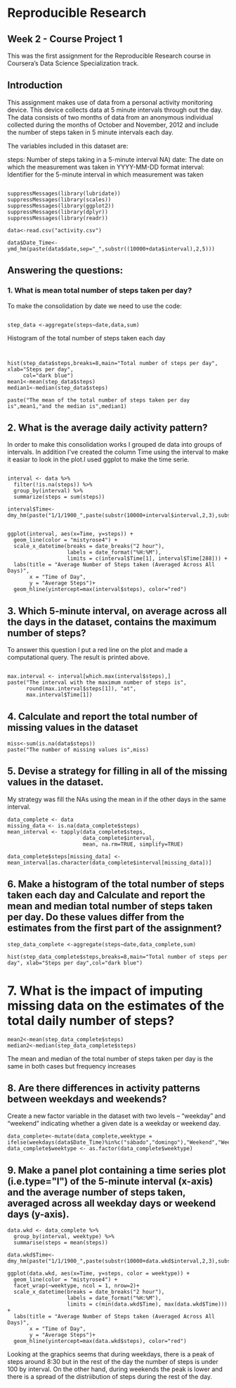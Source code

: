 # Reproducible Research
## Week 2 - Course Project 1

This was the first assignment for the Reproducible Research course in Coursera’s Data Science Specialization track.

## Introduction

This assignment makes use of data from a personal activity monitoring device. This device collects data at 5 minute intervals through out the day. The data consists of two months of data from an anonymous individual collected during the months of October and November, 2012 and include the number of steps taken in 5 minute intervals each day.

The variables included in this dataset are:

steps: Number of steps taking in a 5-minute interval NA)
date: The date on which the measurement was taken in YYYY-MM-DD format
interval: Identifier for the 5-minute interval in which measurement was taken

```{r setoptions,echo=FALSE,results = "hide"}

suppressMessages(library(lubridate))
suppressMessages(library(scales))
suppressMessages(library(ggplot2))
suppressMessages(library(dplyr))
suppressMessages(library(readr))

data<-read.csv("activity.csv")

data$Date_Time<-ymd_hm(paste(data$date,sep="_",substr((10000+data$interval),2,5)))

```


## Answering the questions:

### 1. What is mean total number of steps taken per day?

To make the consolidation by date we need to use the code:

```{r}

step_data <-aggregate(steps~date,data,sum)

```

Histogram of the total number of steps taken each day

```{r,echo=FALSE}


hist(step_data$steps,breaks=8,main="Total number of steps per day", xlab="Steps per day",
     col="dark blue")
mean1<-mean(step_data$steps)
median1<-median(step_data$steps)

paste("The mean of the total number of steps taken per day is",mean1,"and the median is",median1)
```


## 2. What is the average daily activity pattern?

In order to make this consolidation works I grouped de data into groups of intervals. In addition I've created the column Time using the interval to make it easiar to look in the plot.I used ggplot to make the time serie.


```{r}

interval <- data %>% 
  filter(!is.na(steps)) %>% 
  group_by(interval) %>% 
  summarize(steps = sum(steps))

interval$Time<-dmy_hm(paste("1/1/1900_",paste(substr(10000+interval$interval,2,3),substr(10000+interval$interval,4,5),sep=":")))


ggplot(interval, aes(x=Time, y=steps)) +
  geom_line(color = "mistyrose4") +
  scale_x_datetime(breaks = date_breaks("2 hour"), 
                   labels = date_format("%H:%M"),
                   limits = c(interval$Time[1], interval$Time[288])) +
  labs(title = "Average Number of Steps taken (Averaged Across All Days)", 
       x = "Time of Day", 
       y = "Average Steps")+
  geom_hline(yintercept=max(interval$steps), color="red")

```

## 3. Which 5-minute interval, on average across all the days in the dataset, contains the maximum number of steps?

To answer this question I put a red line on the plot and made a computational query. The result is printed above.

```{r}

max.interval <- interval[which.max(interval$steps),]
paste("The interval with the maximum number of steps is",
      round(max.interval$steps[1]), "at",
      max.interval$Time[1])

```

## 4. Calculate and report the total number of missing values in the dataset 

```{r}
miss<-sum(is.na(data$steps))
paste("The number of missing values is",miss)
```

## 5. Devise a strategy for filling in all of the missing values in the dataset.

My strategy was fill the NAs using the mean in if the other days in the same interval.

```{r}
data_complete <- data
missing_data <- is.na(data_complete$steps)
mean_interval <- tapply(data_complete$steps,
                        data_complete$interval, 
                        mean, na.rm=TRUE, simplify=TRUE)

data_complete$steps[missing_data] <- mean_interval[as.character(data_complete$interval[missing_data])]
```


## 6. Make a histogram of the total number of steps taken each day and Calculate and report the mean and median total number of steps taken per day. Do these values differ from the estimates from the first part of the assignment? 

```{r}
step_data_complete <-aggregate(steps~date,data_complete,sum)

hist(step_data_complete$steps,breaks=8,main="Total number of steps per day", xlab="Steps per day",col="dark blue")
```


# 7. What is the impact of imputing missing data on the estimates of the total daily number of steps?

```{r}
mean2<-mean(step_data_complete$steps)
median2<-median(step_data_complete$steps)

```

The mean and median of the total number of steps taken per day is the same in both cases but frequency increases

## 8. Are there differences in activity patterns between weekdays and weekends?

Create a new factor variable in the dataset with two levels – “weekday” and “weekend” indicating whether a given date is a weekday or weekend day.

```{r}
data_complete<-mutate(data_complete,weektype = ifelse(weekdays(data$Date_Time)%in%c("sábado","domingo"),"Weekend","Weekday"))
data_complete$weektype <- as.factor(data_complete$weektype)
```

## 9. Make a panel plot containing a time series plot (i.e.type="l") of the 5-minute interval (x-axis) and the average number of steps taken, averaged across all weekday days or weekend days (y-axis).

```{r}
data.wkd <- data_complete %>%
  group_by(interval, weektype) %>%
  summarise(steps = mean(steps))

data.wkd$Time<-dmy_hm(paste("1/1/1900_",paste(substr(10000+data.wkd$interval,2,3),substr(10000+data.wkd$interval,4,5),sep=":")))

ggplot(data.wkd, aes(x=Time, y=steps, color = weektype)) +
  geom_line(color = "mistyrose4") +
  facet_wrap(~weektype, ncol = 1, nrow=2)+
  scale_x_datetime(breaks = date_breaks("2 hour"), 
                   labels = date_format("%H:%M"),
                   limits = c(min(data.wkd$Time), max(data.wkd$Time))) +
  labs(title = "Average Number of Steps taken (Averaged Across All Days)", 
       x = "Time of Day", 
       y = "Average Steps")+
  geom_hline(yintercept=max(data.wkd$steps), color="red")

```

Looking at the graphics seems that during weekdays, there is a peak of steps around 8:30 but in the rest of the day the number of steps is under 100 by interval. On the other hand, during weekends the peak is lower and there is a spread of the distriibution of steps during the rest of the day. 